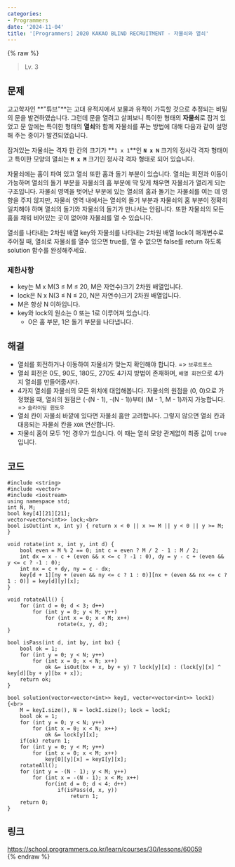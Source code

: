 ```yaml
---
categories:
- Programmers
date: '2024-11-04'
title: '[Programmers] 2020 KAKAO BLIND RECRUITMENT - 자물쇠와 열쇠'
---
```


{% raw %}
> Lv. 3<br>

## 문제
고고학자인  **"튜브"**는 고대 유적지에서 보물과 유적이 가득할 것으로 추정되는 비밀의 문을 발견하였습니다. 그런데 문을 열려고 살펴보니 특이한 형태의  **자물쇠**로 잠겨 있었고 문 앞에는 특이한 형태의  **열쇠**와 함께 자물쇠를 푸는 방법에 대해 다음과 같이 설명해 주는 종이가 발견되었습니다.

잠겨있는 자물쇠는 격자 한 칸의 크기가  **`1 x 1`**인  **`N x N`**  크기의 정사각 격자 형태이고 특이한 모양의 열쇠는  **`M x M`**  크기인 정사각 격자 형태로 되어 있습니다.

자물쇠에는 홈이 파여 있고 열쇠 또한 홈과 돌기 부분이 있습니다. 열쇠는 회전과 이동이 가능하며 열쇠의 돌기 부분을 자물쇠의 홈 부분에 딱 맞게 채우면 자물쇠가 열리게 되는 구조입니다. 자물쇠 영역을 벗어난 부분에 있는 열쇠의 홈과 돌기는 자물쇠를 여는 데 영향을 주지 않지만, 자물쇠 영역 내에서는 열쇠의 돌기 부분과 자물쇠의 홈 부분이 정확히 일치해야 하며 열쇠의 돌기와 자물쇠의 돌기가 만나서는 안됩니다. 또한 자물쇠의 모든 홈을 채워 비어있는 곳이 없어야 자물쇠를 열 수 있습니다.

열쇠를 나타내는 2차원 배열 key와 자물쇠를 나타내는 2차원 배열 lock이 매개변수로 주어질 때, 열쇠로 자물쇠를 열수 있으면 true를, 열 수 없으면 false를 return 하도록 solution 함수를 완성해주세요.

### 제한사항
-   key는 M x M(3 ≤ M ≤ 20, M은 자연수)크기 2차원 배열입니다.
-   lock은 N x N(3 ≤ N ≤ 20, N은 자연수)크기 2차원 배열입니다.
-   M은 항상 N 이하입니다.
-   key와 lock의 원소는 0 또는 1로 이루어져 있습니다.
    -   0은 홈 부분, 1은 돌기 부분을 나타냅니다.

## 해결
- 열쇠를 회전하거나 이동하여 자물쇠가 맞는지 확인해야 합니다. => `브루트포스`<br>
- 열쇠 회전은 0도, 90도, 180도, 270도 4가지 방법이 존재하며, `배열 회전`으로 4가지 열쇠를 만들어줍시다.
- 4가지 열쇠를 자물쇠의 모든 위치에 대입해봅니다. 자물쇠의 원점을 (0, 0)으로 가정했을 때, 열쇠의 원점은 (-(N - 1), -(N - 1))부터 (M - 1, M - 1)까지 가능합니다. => `슬라이딩 윈도우`<br>
- 열쇠 칸이 자물쇠 바깥에 있다면 자물쇠 홈만 고려합니다. 그렇지 않으면 열쇠 칸과 대응되는 자물쇠 칸을 `XOR` 연산합니다.
- 자물쇠 홈이 모두 1인 경우가 있습니다. 이 때는 열쇠 모양 관계없이 최종 값이 `true`입니다.

## 코드
```
#include <string>
#include <vector>
#include <iostream>
using namespace std;
int N, M;
bool key[4][21][21];
vector<vector<int>> lock;<br>
bool isOut(int x, int y) { return x < 0 || x >= M || y < 0 || y >= M; }

void rotate(int x, int y, int d) {
    bool even = M % 2 == 0; int c = even ? M / 2 - 1 : M / 2;
    int dx = x - c + (even && x <= c ? -1 : 0), dy = y - c + (even && y <= c ? -1 : 0);
    int nx = c + dy, ny = c - dx;
    key[d + 1][ny + (even && ny <= c ? 1 : 0)][nx + (even && nx <= c ? 1 : 0)] = key[d][y][x];
}

void rotateAll() {
    for (int d = 0; d < 3; d++)
        for (int y = 0; y < M; y++)
            for (int x = 0; x < M; x++)
                rotate(x, y, d);
}

bool isPass(int d, int by, int bx) {    
    bool ok = 1;
    for (int y = 0; y < N; y++)
        for (int x = 0; x < N; x++)
            ok &= isOut(bx + x, by + y) ? lock[y][x] : (lock[y][x] ^ key[d][by + y][bx + x]);
    return ok;
}

bool solution(vector<vector<int>> keyI, vector<vector<int>> lockI) {<br>
    M = keyI.size(), N = lockI.size(); lock = lockI;
    bool ok = 1;
    for (int y = 0; y < N; y++)
        for (int x = 0; x < N; x++)
            ok &= lock[y][x];
    if(ok) return 1;
    for (int y = 0; y < M; y++)
        for (int x = 0; x < M; x++)
            key[0][y][x] = keyI[y][x];
    rotateAll();
    for (int y = -(N - 1); y < M; y++)
        for (int x = -(N - 1); x < M; x++)
            for(int d = 0; d < 4; d++)
                if(isPass(d, x, y))
                    return 1;
    return 0;
}
```

## 링크
https://school.programmers.co.kr/learn/courses/30/lessons/60059<br>
{% endraw %}